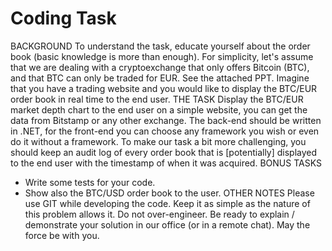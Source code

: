# Coding Task

BACKGROUND 
To understand the task, educate yourself about the order book (basic knowledge is more than enough). For simplicity, let's assume that we are dealing with a cryptoexchange that only offers Bitcoin (BTC), and that BTC can only be traded for EUR. See the attached PPT.
Imagine that you have a trading website and you would like to display the BTC/EUR order book in real time to the end user.
THE TASK
Display the BTC/EUR market depth chart to the end user on a simple website, you can get the data from Bitstamp or any other exchange. The back-end should be written in .NET, for the front-end you can choose any framework you wish or even do it without a framework.
To make our task a bit more challenging, you should keep an audit log of every order book that is [potentially] displayed to the end user with the timestamp of when it was acquired.
BONUS TASKS
* Write some tests for your code. 
* Show also the BTC/USD order book to the user.
OTHER NOTES
Please use GIT while developing the code. Keep it as simple as the nature of this problem allows it. Do not over-engineer. Be ready to explain / demonstrate your solution in our office (or in a remote chat).
May the force be with you.
